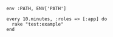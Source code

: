 <!-- layout:code post: 2013-01-20-whenever_target-your-web-server(s) -->

```
env :PATH, ENV['PATH']

every 10.minutes, :roles => [:app] do
  rake "test:example"
end
```
